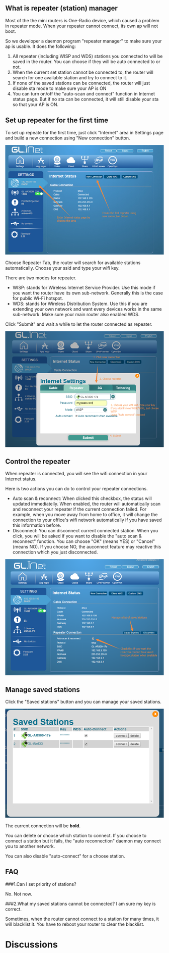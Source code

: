 
## What is repeater (station) manager

Most of the the mini routers is One-Radio device, which caused a problem in repeater mode. When your repeater cannot connect, its own ap will not boot.

So we developer a daemon program "repeater manager" to make sure your ap is usable. It does the following:

1. All repeater (including WISP and WDS) stations you connected to will be saved in the router. You can choose if they will be auto connected to or not.
2. When the current set station cannot be connected to, the router will search for one available station and try to connect to it.
3. If none of the saved stations can be connected, the router will just disable sta mode to make sure your AP is ON
4. You can turn on/off the "auto-scan and connect" function in Internet status page. But if no sta can be connected, it will still disable your sta so that your AP is ON.

## Set up repeater for the first time

To set up repeate for the first time, just click "Internet" area in Settings page and build a new connection using "New connection" button.

![wan status](src/wan_status.jpg)

Choose Repeater Tab, the router will search for available stations automatically. Choose your ssid and type your wifi key.

There are two modes for repeater.

* WISP: stands for Wireless Internet Service Provider. Use this mode if you want the router have its own sub-network. Generally this is the case for public Wi-Fi hotspot.
* WDS: stands for Wireless Distribution System. Use this if you are extending your own network and want every devices works in the same sub-network. Make sure your main router also enabled WDS.

Click "Submit" and wait a while to let the router connected as repeater.

![wan status](src/repeater.png)

## Control the repeater

When repeater is connected, you will see the wifi connection in your Internet status.

Here is two actions you can do to control your repeater connections.

* Auto scan & reconnect: When clicked this checkbox, the status will updated immediatelly. When enabled, the router will automatically scan and reconnect your repeater if the current connection failed. For example, when you move away from home to office, it will change the connection to your office's wifi network automatically if you have saved this information before.
* Disconnect: You can disconnect current connected station. When you click, you will be asked if you want to disable the "auto scan & reconnect" function. You can choose "OK" (means YES) or "Cancel" (means NO). If you choose NO, the auconnect feature may reactive this connection which you just disconnected.


![wan status](src/repeater_connected.png)

## Manage saved stations

Click the "Saved stations" button and you can manage your saved stations.

![wan status](src/repeater_manager.png)

The current connection will be **bold**.

You can delete or choose which station to connect. If you choose to connect a station but it fails, the "auto reconnection" daemon may connect you to another network.

You can also disable "auto-connect" for a choose station.


## FAQ

###1.Can I set priority of stations?

No. Not now.

###2.What my saved stations cannot be connected? I am sure my key is correct.

Sometimes, when the router cannot connect to a station for many times, it will blacklist it. You have to reboot your router to clear the blacklist.

# Discussions

